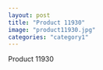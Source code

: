 ```yaml
---
layout: post
title: "Product 11930"
image: "product11930.jpg"
categories: "category1"
---
```

Product 11930
